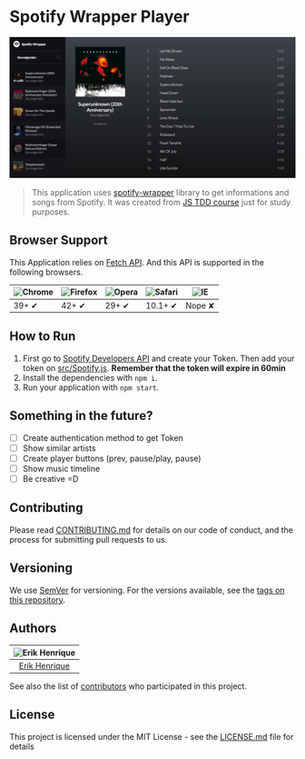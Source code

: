 # Spotify Wrapper Player

![Spotify Wrapper Player Screenshot](example/screenshot.png)

> This application uses [spotify-wrapper](https://github.com/erikhenriq/spotify-wrapper) library to get informations and songs from Spotify. It was created from  [JS TDD course](https://www.udemy.com/course/js-com-tdd-na-pratica/) just for study purposes.

## Browser Support

This Application relies on [Fetch API](https://fetch.spec.whatwg.org/). And this API is supported in the following browsers.

![Chrome](https://cloud.githubusercontent.com/assets/398893/3528328/23bc7bc4-078e-11e4-8752-ba2809bf5cce.png) | ![Firefox](https://cloud.githubusercontent.com/assets/398893/3528329/26283ab0-078e-11e4-84d4-db2cf1009953.png) | ![Opera](https://cloud.githubusercontent.com/assets/398893/3528330/27ec9fa8-078e-11e4-95cb-709fd11dac16.png) | ![Safari](https://cloud.githubusercontent.com/assets/398893/3528331/29df8618-078e-11e4-8e3e-ed8ac738693f.png) | ![IE](https://cloud.githubusercontent.com/assets/398893/3528325/20373e76-078e-11e4-8e3a-1cb86cf506f0.png) |
--- | --- | --- | --- | --- |
39+ ✔ | 42+ ✔ | 29+ ✔ | 10.1+ ✔ | Nope ✘ |

## How to Run

1. First go to [Spotify Developers API](https://developer.spotify.com/console/get-search-item/?q=&type=&market=&limit=&offset=) and create your Token. Then add your token on [src/Spotify.js](src/Spotify.js). **Remember that the token will expire in 60min**
2. Install the dependencies with `npm i`.
3. Run your application with `npm start`.

## Something in the future?

- [ ] Create authentication method to get Token
- [ ] Show similar artists
- [ ] Create player buttons (prev, pause/play, pause)
- [ ] Show music timeline
- [ ] Be creative =D

## Contributing

Please read [CONTRIBUTING.md](CONTRIBUTING.md) for details on our code of conduct, and the process for submitting pull requests to us.

## Versioning

We use [SemVer](http://semver.org/) for versioning. For the versions available, see the [tags on this repository](https://github.com/erikhenriq/spotify-wrapper-player/tags).

## Authors

| ![Erik Henrique](https://avatars2.githubusercontent.com/u/3991845?v=3&s=150)|
|:---------------------:|
|  [Erik Henrique](https://github.com/erikhenriq/)   |

See also the list of [contributors](https://github.com/erikhenriq/spotify-wrapper-player/contributors) who participated in this project.

## License

This project is licensed under the MIT License - see the [LICENSE.md](LICENSE.md) file for details

